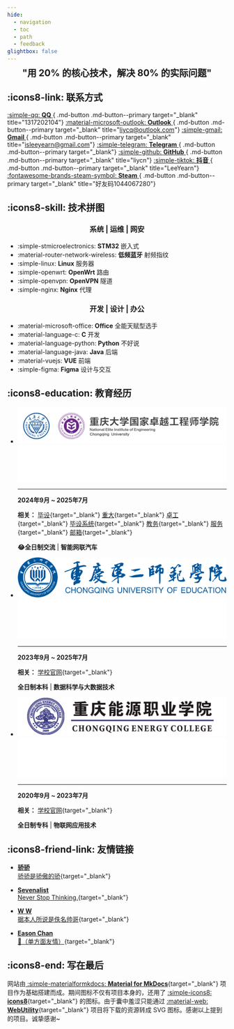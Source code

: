 ```yaml
---
hide:
  - navigation
  - toc
  - path
  - feedback
glightbox: false
---
```


<style>
  .md-typeset h1,
  .md-content__button {
    display: none;
  }
</style>

<link rel="stylesheet" href="/stylesheets/index.css">

<h2 align="center" style="font-weight: bolder; margin-top: 0;line-height:1;">
    "用 20% 的核心技术，解决 80% 的实际问题" 
</h2>

<!-- <p align="center"></p> -->

## :icons8-link: 联系方式

[ :simple-qq: __QQ__ ](https://qm.qq.com/q/L8Psq6fh){ .md-button .md-button--primary target="_blank" title="1317202104"}
[ :material-microsoft-outlook: __Outlook__ ](mailto:liycq@outlook.com){ .md-button .md-button--primary target="_blank"  title="liycq@outlook.com"}
[ :simple-gmail: __Gmail__ ](mailto:isleeyearn@gmail.com){ .md-button .md-button--primary target="_blank" title="isleeyearn@gmail.com"}
[ :simple-telegram: __Telegram__ ](https://t.me/LeeYeaern){ .md-button .md-button--primary target="_blank"}
[ :simple-github: __GitHub__ ](https://github.com/LeeYearn){ .md-button .md-button--primary target="_blank" title="liycn"}
[ :simple-tiktok: __抖音__ ](https://www.douyin.com/user/MS4wLjABAAAAOvMRoJmc5JWGlQQh0Db9Iml88UFzcLf0wmfEIi4GWEvBIUPGaDtuopwiqyE4C3an?from_tab_name=main&vid=7358879260318207242){ .md-button .md-button--primary target="_blank" title="LeeYearn"}
[ :fontawesome-brands-steam-symbol: __Steam__ ](https://steamcommunity.com/profiles/76561199004333008/){ .md-button .md-button--primary target="_blank" title="好友码1044067280"}


## :icons8-skill: 技术拼图

<h3 align="center">系统 | 运维 | 网安</h3>

<div class="grid cards" markdown>

- :simple-stmicroelectronics: __STM32__ 嵌入式
- :material-router-network-wireless: __低频蓝牙__ 射频指纹
- :simple-linux: __Linux__ 服务器
- :simple-openwrt: __OpenWrt__ 路由
- :simple-openvpn: __OpenVPN__ 隧道
- :simple-nginx: __Nginx__ 代理

</div>

<h3 align="center">开发 | 设计 | 办公</h3>

<div class="grid cards" markdown>

- :material-microsoft-office: __Office__ 全能天赋型选手
- :material-language-c: __C__ 开发
- :material-language-python: __Python__ 不好说
- :material-language-java: __Java__ 后端
- :material-vuejs: __VUE__ 前端
- :simple-figma: __Figma__ 设计与交互

</div>

## :icons8-education: 教育经历

<div class="grid cards" markdown>

- ![CQU-EIE](images/about/education/CQU-EIE.svg#only-light)
![CQU-EIE](images/about/education/CQU-EIE-dark.png#only-dark)
    
    ---

    **2024年9月 ~ 2025年7月**
    
    **相关：** [毕设](https://github.com/LeeYearn/RF-Fingerprint-Extraction-for-Bluetooth){target="_blank"} [重大](https://cqu.edu.cn/){target="_blank"} [卓工](https://eie.cqu.edu.cn/){target="_blank"} [毕设系统](http://180.85.204.43:50031/){target="_blank"} [教务](https://my.cqu.edu.cn/workspace/home){target="_blank"} [服务](https://i.cqu.edu.cn/new/index.html){target="_blank"} [邮箱](https://mail.cqu.edu.cn/coremail/){target="_blank"}

    
    
    **😂全日制交流** | **智能网联汽车**


- ![CQUE](images/about/education/CQUE-light.png#only-light)
![CQUE](images/about/education/CQUE-dark.png#only-dark)

    ---

    **2023年9月 ~ 2025年7月**

    **相关：** [学校官网](https://www.cque.edu.cn/){target="_blank"}
    
    **全日制本科** | **数据科学与大数据技术**

- ![CQNY](images/about/education/CQNY-light.png#only-light)
![CQNY](images/about/education/CQNY-dark.png#only-dark)

    ---

    **2020年9月 ~ 2023年7月**
    
    **相关：** [学校官网](https://www.cqny.edu.cn/){target="_blank"}
    
    **全日制专科** | **物联网应用技术**

</div>

## :icons8-friend-link: 友情链接

<div class="grid cards" markdown>

- [__骄骄__ <br> 骄骄是骄傲的骄](https://dxlcq.cn){target="_blank"}
    
- [__Sevenalist__ <br> Never Stop Thinking.](https://dczcq.cn){target="_blank"}

- [__W W__ <br> 据本人所说是佚名帅哥](https://www.wanjc.top/){target="_blank"}

- [__Eason Chan__ <br> 👀（单方面友情）](https://www.easonchan.net/hk/?lang=zh-hans){target="_blank"}
    
</div>

## :icons8-end: 写在最后

网站由[ :simple-materialformkdocs: **Material for MkDocs**](https://squidfunk.github.io/mkdocs-material/){target="_blank"} 项目作为基础搭建而成。期间图标不仅有项目本身的，还用了 [:simple-icons8: **icons8**](https://igoutu.cn/){target="_blank"} 的图标。由于囊中羞涩只能通过 [:material-web: **WebUtility**](https://webutility.io/){target="_blank"} 项目将下载的资源转成 SVG 图标。感谢以上提到的项目。诚挚感谢~

<script type="text/javascript" src="./javascripts/about.js"></script>